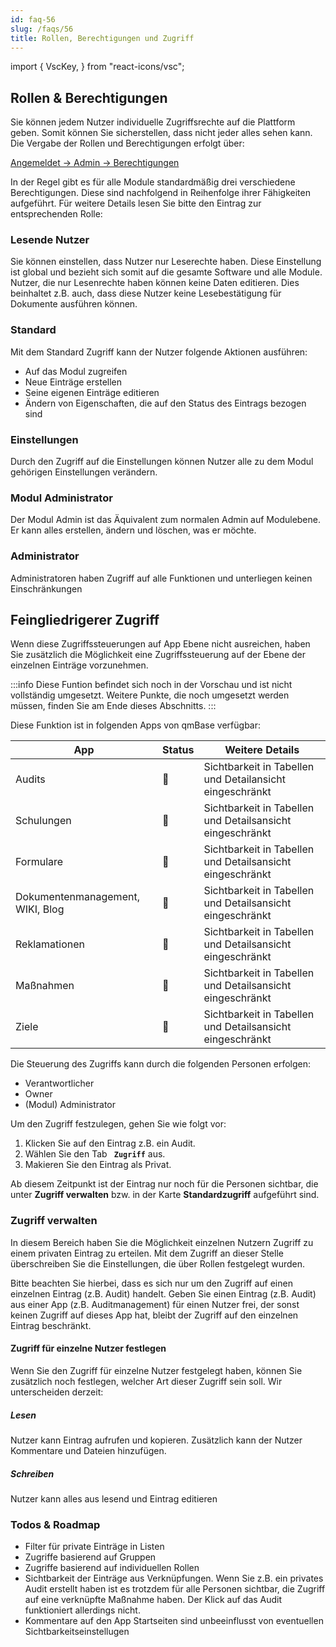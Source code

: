 ```yaml
---
id: faq-56
slug: /faqs/56
title: Rollen, Berechtigungen und Zugriff
---
```


import {
VscKey,
} from "react-icons/vsc";

## Rollen & Berechtigungen

Sie können jedem Nutzer individuelle Zugriffsrechte auf die Plattform geben. Somit können Sie sicherstellen, dass nicht jeder alles sehen kann. Die Vergabe der Rollen und Berechtigungen erfolgt über:

[Angemeldet -> Admin -> Berechtigungen](https://support.qmbase.com/Account/findworkspace?returnUrl=/_admin/permissions)

In der Regel gibt es für alle Module standardmäßig drei verschiedene Berechtigungen. Diese sind nachfolgend in Reihenfolge ihrer Fähigkeiten aufgeführt. Für weitere Details lesen Sie bitte den Eintrag zur entsprechenden Rolle:

### Lesende Nutzer

Sie können einstellen, dass Nutzer nur Leserechte haben. Diese Einstellung ist global und bezieht sich somit auf die gesamte Software und alle Module. Nutzer, die nur Lesenrechte haben können keine Daten editieren. Dies beinhaltet z.B. auch, dass diese Nutzer keine Lesebestätigung für Dokumente ausführen können.

### Standard

Mit dem Standard Zugriff kann der Nutzer folgende Aktionen ausführen:

- Auf das Modul zugreifen
- Neue Einträge erstellen
- Seine eigenen Einträge editieren
- Ändern von Eigenschaften, die auf den Status des Eintrags bezogen sind

### Einstellungen

Durch den Zugriff auf die Einstellungen können Nutzer alle zu dem Modul gehörigen Einstellungen verändern.

### Modul Administrator

Der Modul Admin ist das Äquivalent zum normalen Admin auf Modulebene. Er kann alles erstellen, ändern und löschen, was er möchte.

### Administrator

Administratoren haben Zugriff auf alle Funktionen und unterliegen keinen Einschränkungen

## Feingliedrigerer Zugriff

Wenn diese Zugriffssteuerungen auf App Ebene nicht ausreichen, haben Sie zusätzlich die Möglichkeit eine Zugriffssteuerung auf der Ebene der einzelnen Einträge vorzunehmen.

:::info
Diese Funtion befindet sich noch in der Vorschau und ist nicht vollständig umgesetzt. Weitere Punkte, die noch umgesetzt werden müssen, finden Sie am Ende dieses Abschnitts.
:::

Diese Funktion ist in folgenden Apps von qmBase verfügbar:

| App                              | Status | Weitere Details                                           |
| -------------------------------- | ------ | --------------------------------------------------------- |
| Audits                           | 🔧     | Sichtbarkeit in Tabellen und Detailansicht eingeschränkt  |
| Schulungen                       | 🔧     | Sichtbarkeit in Tabellen und Detailsansicht eingeschränkt |
| Formulare                        | 🔧     | Sichtbarkeit in Tabellen und Detailsansicht eingeschränkt |
| Dokumentenmanagement, WIKI, Blog | 🔧     | Sichtbarkeit in Tabellen und Detailsansicht eingeschränkt |
| Reklamationen                    | 🔧     | Sichtbarkeit in Tabellen und Detailsansicht eingeschränkt |
| Maßnahmen                        | 🔧     | Sichtbarkeit in Tabellen und Detailsansicht eingeschränkt |
| Ziele                            | 🔧     | Sichtbarkeit in Tabellen und Detailsansicht eingeschränkt |

Die Steuerung des Zugriffs kann durch die folgenden Personen erfolgen:

- Verantwortlicher
- Owner
- (Modul) Administrator

Um den Zugriff festzulegen, gehen Sie wie folgt vor:

1. Klicken Sie auf den Eintrag z.B. ein Audit.
2. Wählen Sie den Tab **<code><VscKey/> Zugriff</code>** aus.
3. Makieren Sie den Eintrag als Privat.

Ab diesem Zeitpunkt ist der Eintrag nur noch für die Personen sichtbar, die unter **Zugriff verwalten** bzw. in der Karte **Standardzugriff** aufgeführt sind.

### Zugriff verwalten

In diesem Bereich haben Sie die Möglichkeit einzelnen Nutzern Zugriff zu einem privaten Eintrag zu erteilen. Mit dem Zugriff an dieser Stelle überschreiben Sie die Einstellungen, die über Rollen festgelegt wurden.

Bitte beachten Sie hierbei, dass es sich nur um den Zugriff auf einen einzelnen Eintrag (z.B. Audit) handelt. Geben Sie einen Eintrag (z.B. Audit) aus einer App (z.B. Auditmanagement) für einen Nutzer frei, der sonst keinen Zugriff auf dieses App hat, bleibt der Zugriff auf den einzelnen Eintrag beschränkt.

#### Zugriff für einzelne Nutzer festlegen

Wenn Sie den Zugriff für einzelne Nutzer festgelegt haben, können Sie zusätzlich noch festlegen, welcher Art dieser Zugriff sein soll. Wir unterscheiden derzeit:

##### Lesen

Nutzer kann Eintrag aufrufen und kopieren. Zusätzlich kann der Nutzer Kommentare und Dateien hinzufügen.

##### Schreiben

Nutzer kann alles aus lesend und Eintrag editieren

### Todos & Roadmap

- Filter für private Einträge in Listen
- Zugriffe basierend auf Gruppen
- Zugriffe basierend auf individuellen Rollen
- Sichtbarkeit der Einträge aus Verknüpfungen. Wenn Sie z.B. ein privates Audit erstellt haben ist es trotzdem für alle Personen sichtbar, die Zugriff auf eine verknüpfte Maßnahme haben. Der Klick auf das Audit funktioniert allerdings nicht.
- Kommentare auf den App Startseiten sind unbeeinflusst von eventuellen Sichtbarkeitseinstellugen
